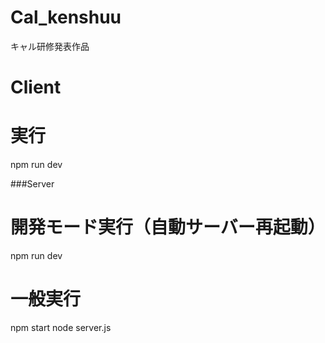 # Cal_kenshuu
キャル研修発表作品

# Client
# 実行
npm run dev


###Server

# 開発モード実行（自動サーバー再起動）
npm run dev

# 一般実行
npm start
node server.js
